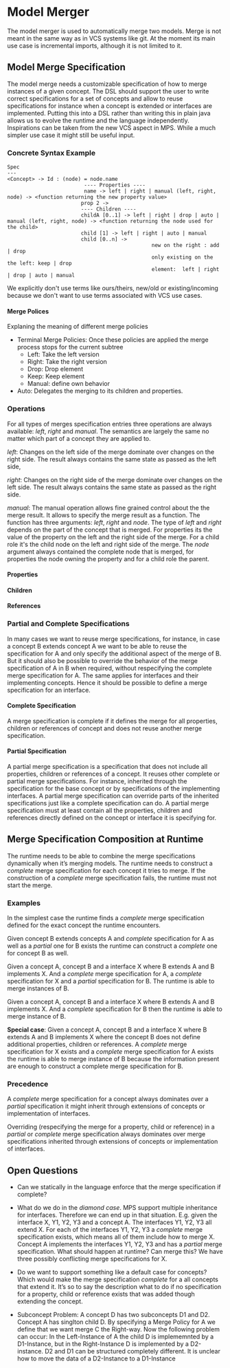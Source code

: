 # Model Merger

The model merger is used to automatically merge two models. Merge is not meant in the same way as in VCS systems like git. At the moment its main use case is incremental imports, although it is not limited to it.
## Model Merge Specification 

The model merge needs a customizable specification of how to merge instances of a given concept. The DSL should support the user to write correct specifications for a set of concepts and allow to reuse specifications for instance when a concept is extended or interfaces are implemented. Putting this into a DSL rather than writing this in plain java allows us to evolve the runtime and the language independently. Inspirations can be taken from the new VCS aspect in MPS. While a much simpler use case it might still be useful input.

### Concrete Syntax Example
```
Spec
---
<Concept> -> Id : (node) = node.name
                         ---- Properties ----
                         name -> left | right | manual (left, right, node) -> <function returning the new property value>
                        prop 2 -> 
                        ---- Children ----
                        childA [0..1] -> left | right | drop | auto | manual (left, right, node) -> <function returning the node used for the child>
                        child [1] -> left | right | auto | manual 
                        child [0..n] -> 
                                               new on the right : add | drop
                                               only existing on the the left: keep | drop 
                                               element:  left | right | drop | auto | manual 
```

We explicitly don't use terms like ours/theirs, new/old or existing/incoming because we don't want to use terms associated with VCS use cases.
#### Merge Polices
Explaning the meaning of different merge policies
* Terminal Merge Policies: Once these policies are applied the merge process stops for the current subtree
  * Left: Take the left version
  * Right: Take the right version
  * Drop: Drop element
  * Keep: Keep element
  * Manual: define own behavior
* Auto: Delegates the merging to its children and properties.
  


### Operations 

For all types of merges specification entries three operations are always available: *left*, *right* and *manual*. The semantics are largely the same no matter which part of a concept they are applied to.

*left*: Changes on the left side of the merge dominate over changes on the right side. The result always contains the same state as passed as the left side,

*right*: Changes on the right side of the merge dominate over changes on the left side. The result always contains the same state as passed as the right side.

*manual*: The manual operation allows fine grained control about the the merge result. It allows to specify the merge result as a function. The function has three arguments: _left_, _right_ and _node_. The type of _left_ and _right_ depends on the part of the concept that is merged. For properties its the value of the property on the left and the right side of the merge. For a child role it's the child node on the left and right side of the merge. The _node_ argument always contained the complete node that is merged, for properties the node owning the property and for a child role the parent. 

#### Properties 

#### Children 

#### References

### Partial and Complete Specifications 

In many cases we want to reuse merge specifications, for instance, in case a concept B extends concept A we want to be able to reuse the specification for A and only specify the additional aspect of the merge of B. But it should also be possible to override the behavior of the merge specification of A in B when required, without respecifying the complete merge specification for A. The same applies for interfaces and their implementing concepts. Hence it should be possible to define a merge specification for an interface.

#### Complete Specification 

A merge specification is complete if it defines the merge for all properties, children or references of concept and does not reuse another merge specification.

#### Partial Specification

A partial merge specification is a specification that does not include all properties, children or references of a concept. It reuses other complete or partial merge specifications. For instance, inherited through the specification for the base concept or by specifications of the implementing interfaces. A partial merge specification can override parts of the inherited specifications just like a complete specification can do. A partial merge specification must at least contain all the properties, children and references directly defined on the concept or interface it is specifying for. 


## Merge Specification Composition at Runtime 

The runtime needs to be able to combine the merge specifications dynamically when it’s merging models. The runtime needs to construct a *complete* merge specification for each concept it tries to merge. If the construction of a *complete* merge specification fails, the runtime must not start the merge.  

### Examples

In the simplest case the runtime finds a *complete* merge specification defined for the exact concept the runtime encounters.

Given concept B extends concepts A and *complete* specification for A as well as a *partial* one for B exists the runtime can construct a *complete* one for concept B as well.
 
Given a concept A, concept B and a interface X where B extends A and B implements X. And a *complete* merge specification for A, a *complete* specification for X and a *partial* specification for B. The runtime is able to merge instances of B.

Given a concept A, concept B and a interface X where B extends A and B implements X. And a *complete* specification for B then the runtime is able to merge instance of B.

**Special case**: Given a concept A, concept B and a interface X where B extends A and B implements X where the concept B does not define additional properties, children or references. A *complete* merge specification for X exists and a *complete* merge specification for A exists the runtime is able to merge instance of B because the information present are enough to construct a complete merge specification for B.

### Precedence 

A *complete* merge specification for a concept always dominates over a *partial* specification it might inherit through extensions of concepts or implementation of interfaces.

Overriding (respecifying the merge for a property, child or reference) in a *partial* or *complete* merge specification always dominates over merge specifications inherited through extensions of concepts or implementation of interfaces. 

## Open Questions 

* Can we statically in the language enforce that the merge specification if complete? 

* What do we do in the *diamond case*. MPS support multiple inheritance for interfaces. Therefore we can end up in that situation. E.g. given the interface X, Y1, Y2, Y3 and a concept A. The interfaces Y1, Y2, Y3 all extend X. For each of the interfaces Y1, Y2, Y3 a *complete* merge specification exists, which means all of them include how to merge X. Concept A implements the interfaces Y1, Y2, Y3 and has a *partial* merge specification. What should happen at runtime? Can merge this? We have three possibly conflicting merge specifications for X. 

* Do we want to support something like a default case for concepts? Which would make the merge specification *complete* for a all concepts that extend it. It’s so to say the description what to do if no specification for a property, child or reference exists that was added though extending the concept.

* Subconcept Problem: A concept D has two subconcepts D1 and D2. Concept A has singlton child D. By specifying a Merge Policy for A we define that we want merge C the Right-way. Now the following problem can occur: In the Left-Instance of A the child D is implememnted by a D1-Instance, but in the Right-Instance D is implemented by a D2-instance. D2 and D1 can be structured completely different. It is unclear how to move the data of a D2-Instance to a D1-Instance
